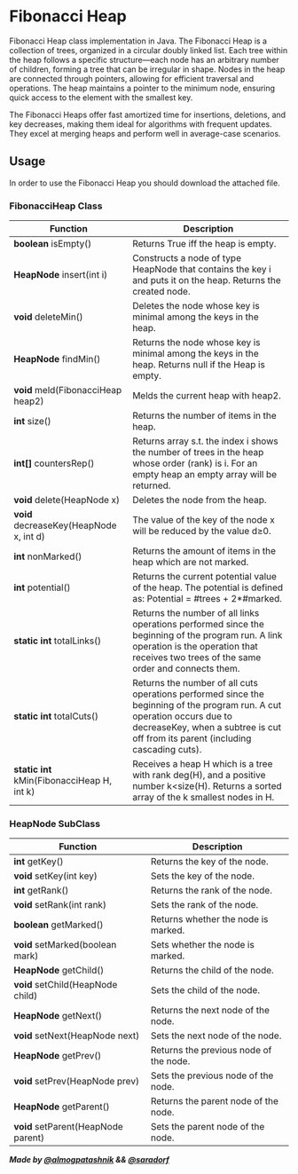 # Fibonacci Heap   
Fibonacci Heap class implementation in Java.
The Fibonacci Heap is a collection of trees, organized in a circular doubly linked list. Each tree within the heap follows a specific structure—each node has an arbitrary number of children, forming a tree that can be irregular in shape. Nodes in the heap are connected through pointers, allowing for efficient traversal and operations. The heap maintains a pointer to the minimum node, ensuring quick access to the element with the smallest key.

The Fibonacci Heaps offer fast amortized time for insertions, deletions, and key decreases, making them ideal for algorithms with frequent updates. They excel at merging heaps and perform well in average-case scenarios.


## Usage
In order to use the Fibonacci Heap you should download the attached file.

### FibonacciHeap Class
| Function                | Description                                                |
|-------------------------|------------------------------------------------------------|
| **boolean** isEmpty()       | Returns True iff the heap is empty.                        |
| **HeapNode** insert(int i)  | Constructs a node of type HeapNode that contains the key i and puts it on the heap. Returns the created node. |
| **void** deleteMin()        | Deletes the node whose key is minimal among the keys in the heap. |
| **HeapNode** findMin()      | Returns the node whose key is minimal among the keys in the heap. Returns null if the Heap is empty. |
| **void** meld(FibonacciHeap heap2) | Melds the current heap with heap2.                  |
| **int** size()              | Returns the number of items in the heap.                   |
| **int[]** countersRep()     | Returns array s.t. the index i shows the number of trees in the heap whose order (rank) is i. For an empty heap an empty array will be returned. |
| **void** delete(HeapNode x) | Deletes the node from the heap.                           |
| **void** decreaseKey(HeapNode x, int d) | The value of the key of the node x will be reduced by the value d≥0. |
| **int** nonMarked()         | Returns the amount of items in the heap which are not marked. |
| **int** potential()         | Returns the current potential value of the heap. The potential is defined as: Potential = #trees + 2*#marked. |
| **static int** totalLinks() | Returns the number of all links operations performed since the beginning of the program run. A link operation is the operation that receives two trees of the same order and connects them. |
| **static int** totalCuts()  | Returns the number of all cuts operations performed since the beginning of the program run. A cut operation occurs due to decreaseKey, when a subtree is cut off from its parent (including cascading cuts). |
| **static int** kMin(FibonacciHeap H, int k) | Receives a heap H which is a tree with rank deg⁡(H), and a positive number k<size(H). Returns a sorted array of the k smallest nodes in H. |







### HeapNode SubClass
| Function         | Description                                                        |
|------------------|--------------------------------------------------------------------|
| **int** getKey()       | Returns the key of the node.                                  |
| **void** setKey(int key)       | Sets the key of the node.                                  |
| **int** getRank()       | Returns the rank of the node.                                  |
| **void** setRank(int rank)       | Sets the rank of the node.                                  |
| **boolean** getMarked()       | Returns whether the node is marked.                                  |
| **void** setMarked(boolean mark)       | Sets whether the node is marked.                                 |
| **HeapNode** getChild()       | Returns the child of the node.                                  |
| **void** setChild(HeapNode child)       | Sets the child of the node.                                  |
| **HeapNode** getNext()       | Returns the next node of the node.                                  |
| **void** setNext(HeapNode next)       | Sets the next node of the node.                                  |
| **HeapNode** getPrev()       | Returns the previous node of the node.                                  |
| **void** setPrev(HeapNode prev)       | Sets the previous node of the node.                                  |
| **HeapNode** getParent()       | Returns the parent node of the node.                                  |
| **void** setParent(HeapNode parent)       | Sets the parent node of the node.                                  |



***Made by [@almogpatashnik](https://github.com/almogpatashnik) && [@saradorf](https://github.com/saradorf)***
